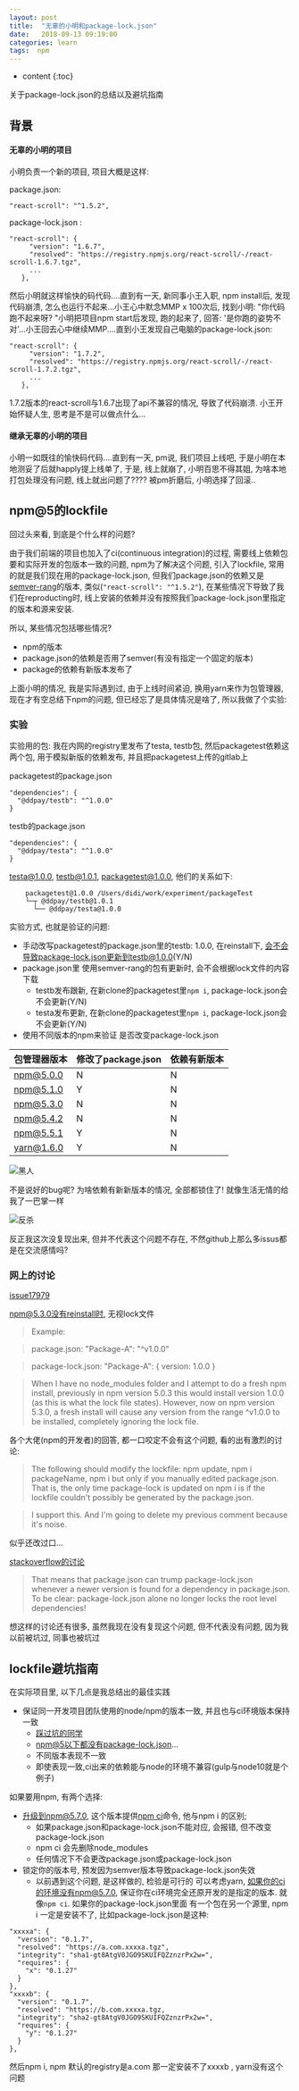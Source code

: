 ```yaml
---
layout: post
title:  "无辜的小明和package-lock.json"
date:   2018-09-13 09:19:00
categories: learn 
tags:  npm
---
```


* content
{:toc}

关于package-lock.json的总结以及避坑指南




## 背景

#### 无辜的小明的项目
小明负责一个新的项目, 项目大概是这样:

package.json:

`"react-scroll": "^1.5.2",`

package-lock.json :

```
"react-scroll": {
     "version": "1.6.7",
     "resolved": "https://registry.npmjs.org/react-scroll/-/react-scroll-1.6.7.tgz",
     ...
   },
```

然后小明就这样愉快的码代码....直到有一天, 新同事小王入职, npm install后, 发现代码崩溃, 怎么也运行不起来...小王心中默念MMP x 100次后, 找到小明: "你代码跑不起来呀? "小明把项目npm start后发现, 跑的起来了, 回答: '是你跑的姿势不对'...小王回去心中继续MMP....直到小王发现自己电脑的package-lock.json:
```
"react-scroll": {
     "version": "1.7.2",
     "resolved": "https://registry.npmjs.org/react-scroll/-/react-scroll-1.7.2.tgz",
     ...
   },
```
1.7.2版本的react-scroll与1.6.7出现了api不兼容的情况, 导致了代码崩溃.
小王开始怀疑人生, 思考是不是可以做点什么...

#### 继承无辜的小明的项目
小明一如既往的愉快码代码....直到有一天, pm说, 我们项目上线吧, 于是小明在本地测妥了后就happly提上线单了, 于是, 线上就崩了, 小明百思不得其姐, 为啥本地打包处理没有问题, 线上就出问题了???? 被pm折磨后, 小明选择了回滚..


## npm@5的lockfile

回过头来看, 到底是个什么样的问题? 

由于我们前端的项目也加入了ci(continuous integration)的过程, 需要线上依赖包要和实际开发的包版本一致的问题, npm为了解决这个问题, 引入了lockfile, 常用的就是我们现在用的package-lock.json, 但我们package.json的依赖又是[semver-rang](https://semver.npmjs.com/)的版本, 类似(`"react-scroll": "^1.5.2"`), 在某些情况下导致了我们在reproducting时, 线上安装的依赖并没有按照我们package-lock.json里指定的版本和源来安装.

所以, 某些情况包括哪些情况?

- npm的版本
- package.json的依赖是否用了semver(有没有指定一个固定的版本)
- package的依赖有新版本发布了

上面小明的情况, 我是实际遇到过, 由于上线时间紧迫, 换用yarn来作为包管理器, 现在才有空总结下npm的问题, 但已经忘了是具体情况是啥了, 所以我做了个实验:

### 实验

实验用的包: 我在内网的registry里发布了testa, testb包, 然后packagetest依赖这两个包, 用于模拟新版的依赖发布, 并且把packagetest上传的gitlab上

packagetest的package.json 

```
"dependencies": {
  "@ddpay/testb": "^1.0.0"
}
```

testb的package.json

```
"dependencies": {
  "@ddpay/testa": "^1.0.0"
}
```

testa@1.0.0, testb@1.0.1, packagetest@1.0.0, 他们的关系如下:

```
    packagetest@1.0.0 /Users/didi/work/experiment/packageTest
    └─┬ @ddpay/testb@1.0.1
      └── @ddpay/testa@1.0.0
```

实验方式, 也就是验证的问题:

- 手动改写packagetest的package.json里的testb: 1.0.0, 在reinstall下, 会不会导致package-lock.json更新到testb@1.0.0(Y/N)
- package.json里 使用semver-rang的包有更新时, 会不会根据lock文件的内容下载
    + testb发布跟新, 在新clone的packagetest里`npm i`, package-lock.json会不会更新(Y/N)
    + testa发布更新, 在新clone的packagetest里`npm i`, package-lock.json会不会更新(Y/N)
- 使用不同版本的npm来验证 是否改变package-lock.json

包管理器版本 | 修改了package.json | 依赖有新版本
---|---|---
npm@5.0.0 | N | N
npm@5.1.0 | Y | N
npm@5.3.0 | N | N
npm@5.4.2 | N | N
npm@5.5.1 | Y | N
yarn@1.6.0 | Y | N

![黑人](https://ws1.sinaimg.cn/large/6af89bc8gw1f8t4h2t0l1g206404kqcy.gif)

不是说好的bug呢? 为啥依赖有新新版本的情况, 全部都锁住了! 就像生活无情的给我了一巴掌一样

![反杀](http://ww1.sinaimg.cn/mw690/ba0e41a3ly1fv7qq74gedj20t40qsk27.jpg)

反正我这次没复现出来, 但并不代表这个问题不存在, 不然github上那么多issus都是在交流感情吗?

### 网上的讨论

[issue17979](https://github.com/npm/npm/issues/17979)

npm@5.3.0没有reinstall时, 无视lock文件
>Example:

>package.json:
"Package-A": "^v1.0.0"

>package-lock.json:
"Package-A": { version: 1.0.0 }

>When I have no node_modules folder and I attempt to do a fresh npm install, previously in npm version 5.0.3 this would install version 1.0.0 (as this is what the lock file states). However, now on npm version 5.3.0, a fresh install will cause any version from the range ^v1.0.0 to be installed, completely ignoring the lock file.
> 

各个大佬(npm的开发者)的回答, 都一口咬定不会有这个问题, 看的出有激烈的讨论:

>The following should modify the lockfile: npm update, npm i packageName, npm i but only if you manually edited package.json. That is, the only time package-lock is updated on npm i is if the lockfile couldn't possibly be generated by the package.json.

>  I support this. And I'm going to delete my previous comment because it's noise.

似乎还改过口...

[stackoverflow的讨论](https://stackoverflow.com/questions/45022048/why-does-npm-install-rewrite-package-lock-json)

> That means that package.json can trump package-lock.json whenever a newer version is found for a dependency in package.json.
> To be clear: package-lock.json alone no longer locks the root level dependencies!
> 

想这样的讨论还有很多, 虽然我现在没有复现这个问题, 但不代表没有问题, 因为我以前被坑过, 同事也被坑过

## lockfile避坑指南

在实际项目里, 以下几点是我总结出的最佳实践

- 保证同一开发项目团队使用的node/npm的版本一致, 并且也与ci环境版本保持一致
    + [踩过坑的同学](https://juejin.im/post/5b6908ba6fb9a04f9c43e7b8)
    + npm@5以下都没有package-lock.json...
    + 不同版本表现不一致
    + 即使表现一致,ci出来的依赖能与node的环境不兼容(gulp与node10就是个例子)

如果要用npm, 有两个选择:

- 升级到npm@5.7.0, 这个版本提供[npm ci](https://docs.npmjs.com/cli/ci)命令, 他与npm i 的区别; 
    + 如果package.json和package-lock.json不能对应, 会报错, 但不改变package-lock.json
    + npm ci 会先删除node_modules
    + 任何情况下不会更改package.json或package-lock.json
- 锁定你的版本号, 预发因为semver版本导致package-lock.json失效
    + 以前遇到这个问题, 是这样做的, 检验是可行的
可以考虑yarn, 如果你的ci的环境没有npm@5.7.0, 保证你在ci环境完全还原开发的是指定的版本. 就像`npm ci`. 如果你的package-lock.json里面 有一个包在另一个源里, npm i 一定是安装不了, 比如package-lock.json是这种:

```
"xxxxa": {
  "version": "0.1.7",
  "resolved": "https://a.com.xxxxa.tgz",
  "integrity": "sha1-gt8AtgV0JGO9SKUIFQZznzrPx2w=",
  "requires": {
    "x": "0.1.27"
  }
},
"xxxxb": {
  "version": "0.1.7",
  "resolved": "https://b.com.xxxxa.tgz,
  "integrity": "sha2-gt8AtgV0JGO9SKUIFQZznzrPx2w=",
  "requires": {
    "y": "0.1.27"
  }
},
```

然后npm i, npm 默认的registry是a.com 那一定安装不了xxxxb , yarn没有这个问题





